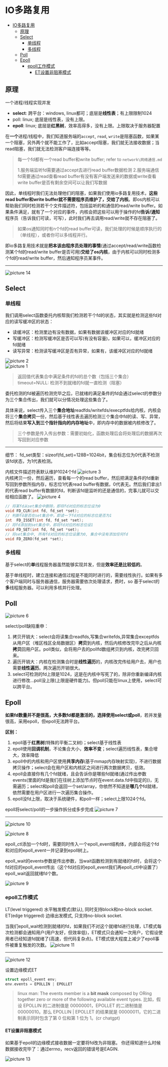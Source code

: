 # IO多路复用

- [IO多路复用](#io多路复用)
  - [原理](#原理)
  - [Select](#select)
    - [单线程](#单线程)
    - [多线程](#多线程)
  - [Poll](#poll)
  - [Epoll](#epoll)
    - [epoll工作模式](#epoll工作模式)
      - [ET设置非阻塞模式](#et设置非阻塞模式)


## 原理

一个进程/线程实现并发

* **select**: 跨平台：windows, linux都可；底层是**线性表**；有上限限制1024
* poll: linux; 底层是线性表，没有上限。
* **epoll**: linux; 底层是**红黑树**，效率高得多，没有上限。上限取决于服务器配置

在**一个**进程/线程中，我们知道服务端的`accept`, `read`, `write`是阻塞函数，如果某一个阻塞，另外两个就不能工作了，比如accept阻塞，我们就无法接收数据；当read阻塞，我们就无法检测客户端连接等等。
> 每一个fd都有一个read buffer和write buffer; refer to `network\网络通信.md`
>
> 1.服务端监听fd需要通过accept去进行read buffer数据检测
> 2.服务端通信fd需要通过read查看read buffer有没有客户端发送来的数据或write查看write buffer是否有剩余空间可以让我们写数据

因此，单线程时我们无法处理他们的阻塞，如果我们使用io多路复用技术，**这些read buffer和write buffer就不需要程序员维护了，交给了内核**。即os内核可以帮助我们同时检测若干个文件描述符，包括监听的和通信的read/write buffer。如果条件满足，就有了一个对应的事件，内核会把这些可以用于操作的fd**告诉/通知**程序员（告诉我们可读，可写），此时我们再去调用read/write就不存在阻塞了。
> 如果os通知同时有n个fd的read buffer可读，我们处理的时候是顺序执行的（单线程），或者你可以多线程并行。

即io多路复用技术就是**把本该由程序员处理的事情**(通过accept/read/write函数检测某个fd的read/write buffer是否可用)**交给了os内核**，由于内核可以同时检测多个fd的read/write buffer，然后通知程序员某事件。

---

![picture 14](../images/4c5545e62213a4d828e8efccce714d8c9c9350dc4c48f9c9e652a97bfa4a12ba.png)  

## Select

### 单线程

我们调用select函数委托内核帮我们检测若干个fd的状态，其实就是检测这些fd对应的读写缓冲区的状态：

- 读缓冲区：检测里边有没有数据，如果有数据该缓冲区对应的fd就绪
- 写缓冲区：检测写缓冲区是否可以写(有没有容量)，如果可以，缓冲区对应的fd就绪
- 读写异常：检测读写缓冲区是否有异常，如果有，该缓冲区对应的fd就绪

![picture 2](../images/7c9f3c05b2c1caeb0a8cafe672b286632ed6077461dfe633f297a9e0186675b2.png)  
![picture 1](../images/0a099b9d547ab3db0e99fa3135c5fb111d1a55e2e9c13df78950ff686fe7c51e.png)
> 返回值代表集合中满足条件的fd的总个数（包括三个集合）
> timeout=NULL: 检测不到就绪的fd就一直检测（阻塞）

委托检测的fd被遍历检测完毕之后，已就绪的满足条件的fd会通过select的参数分为三个集合传出，我们就可以分情况处理这些集合了。

具体来说，select传入三个**集合地址**readfds/writefds/execptfds给内核，内核会将三个**集合拷贝**一份，然后基于线性表去遍历检测三个集合中fd的读、写、异常，然后将结果**写入到三个指针指向的内存地址**中，即内存中的数据被内核修改了。
> 三个参数是传入传出参数：需要初始化，函数处理后会将处理后的数据再次写回到对应参数

---

细节：
fd_set类型：sizeof(fd_set)=128B=1024bit，集合标志位为0代表不检测该fd状态，为1代表检测。

内核文件描述符表默认维护1024个fd
![picture 3](../images/782aeada909ed75b8f6c4f310ad4a7a06fa7cdf04a9625c11aec4860379e63fc.png)  
内核拷贝一份，然后遍历，查看每一个的read buffer，然后把满足条件的fd重新写回到参数所指内存，标志位1代表read buffer有数据，0代表无。然后我们拿出1的代表read buffer有数据的fd，判断该fd是监听的还是通信的，完事儿就可以交给相应函数了。
![picture 4](../images/02544c22acb1a55db311c3b9b501c158e94f0ec14fef690d78eba8fc95c45162.png)  

```cpp
// 将某fd从set集合中删除，即将fd对应的标志位设为0        
void FD_CLR(int fd, fd_set *set);
// 判断fd是否在set集合中，即读一下fd对应的标志位是否为1
int  FD_ISSET(int fd, fd_set *set);
// 将fd添加到set集合中，即将fd对应的标志位设1
void FD_SET(int fd, fd_set *set);
// 将set集合中, 所有fd对应的标志位设置为0, 集合中没有添加任何fd
void FD_ZERO(fd_set *set);
```

### 多线程

基于select的**单**线程服务器虽然能够实现并发，但是**效率还是比较低的**。

基于单线程时，建立连接和通信过程是不能同时进行的，需要线性执行。如果有多个客户端同时与服务器通信，服务器需要依次处理请求，费时，so 基于select的**多**线程服务器。可以利用多核并行处理。

## Poll

![picture 6](../images/6c125c0d598a7d052b3900dec69d2cfd2bfe487fb5a882b92fd9084a1e1b3e47.png)  

select/poll缺陷重申：

1. 拷贝开销大：select会将读集合readfds,写集合writefds,异常集合exceptfds从用户区（堆区栈区全局数据区）**拷贝**到内核，然后内核修改完毕之后从内核**拷贝**回用户区。poll类似，会将用户去的pollfd数组拷贝到内核，改完拷贝回来。
2. 遍历开销大：内核在检测集合时是**线性遍历**的，内核改完传给用户去，用户也需要**线性遍历**。两次遍历开销很大。
3. select可检测的fd上限是1024，这是在内核中写死了的，除非你重新编译内核进行修改...poll没上限(上限是硬件能力)。但poll只能在linux上使用，select可以跨平台。

## Epoll

**如果fd数量并不是很高，大多数fd都是激活的，选择使用select或poll**，若并发量很高，采用epoll，但epoll无法跨平台。

**区别：**

1. epoll基于**红黑树**(特殊的平衡二叉树)；select基于线性表
2. epoll使用**回调机制**，不论集合大小，**效率不变**；select遍历线性表，集合增大，效率降低
3. epoll中的内核和用户区使用**共享内存**(基于mmap内存映射实现)，不进行数据拷贝操作；select会在用户区和内核区之间进行两次数据拷贝，低效。
4. epoll会直接你有几个fd就绪，且会告诉你是哪些fd就绪(通过传出参数events(里面的fd是我们在往树上添加节点时在event.data.fd中指定的))，无需遍历；select和poll会返回一个set/array，你依然不知道是**哪几个**fd就绪，依然需要在用户区进行一次遍历集合操作。
5. epoll没fd上限，取决于系统硬件，和poll一样；select上限1024个fd。

epoll将select/poll的一步操作拆分成多步完成
![picture 7](../images/7353b0bef6b10b2473647fe0d74e13d68bf8ec74b8cf7304df332c1e2f0181d3.png)  

---
![picture 10](../images/f132894d626a400ab1527a3d52ed0991af781474a0c3f5706ee78abb8b033c02.png)  

![picture 8](../images/97fa0662e7083fe434e9fd8d4d68f8eda7b32773688ddf46c7752bb7908fa105.png)  

epoll_ctl添加一个fd时，需要同时传入一个epoll_event结构体，内部会将这个fd和对应的epoll_event一并记录到epoll树上。

epoll_wait的events参数是传出参数，当wait函数检测到有就绪的fd时，会将这个fd对应的epoll_event传出（这个fd对应的epoll_event我们再epoll_ctl中设置了）
epoll_wait返回就绪fd个数。

![picture 9](../images/3f5a67ffcc0617ef93f756173006996fc5f20e284079667fc9ad68ee2a6f443d.png)  

### epoll工作模式

LT(level triggered) 水平触发模式(默认), 同时支持block和no-block socket.
ET(edge triggered) 边缘出发模式, 只支持no-block socket.

当我们epoll_wait检测到就绪的fd，如果我们不对这个就绪fd进行处理，LT模式每次检测都会通知用户(用户友好，但效率低)，ET模式只会通知一次用户，它假设使用者已经知道fd就绪了(高速，但代码复杂点)。ET模式很大程度上减少了epoll事件被重复触发的次数。
![picture 11](../images/b9a3d5bf2c32c8e445b9db42a602e0b64ef18f8647c31c15db2bb9cf677bf6e3.png)  

---
![picture 12](../images/1b13e2d08f6d4ba343f19389e0b2bceff2e227ead72efcc57708c8a74199199c.png)  

设置边缘模式ET

```c
struct epoll_event env;
env.events = EPOLLIN | EPOLLET
```

> linux man: The events member is a **bit mask** composed by ORing together zero or more of the following available event types.
> 比如，假设 EPOLLIN 的二进制值是 00000001，EPOLLET 的二进制值是 00000010。那么 EPOLLIN | EPOLLET 的结果就是 00000011，它的二进制表示同时包含了第 0 位和第 1 位为 1。(cr chatgpt)

#### ET设置非阻塞模式

如果基于epoll的边缘模式接收数据一定要将fd改为非阻塞。
你还得知道什么时候数据接收完毕了：通过errno，recv返回的错误号是EAGIN.

![picture 13](../images/6086b2457f3728fb8ebd620391d8986b83d85748366237db9940e750e19c6444.png)  
